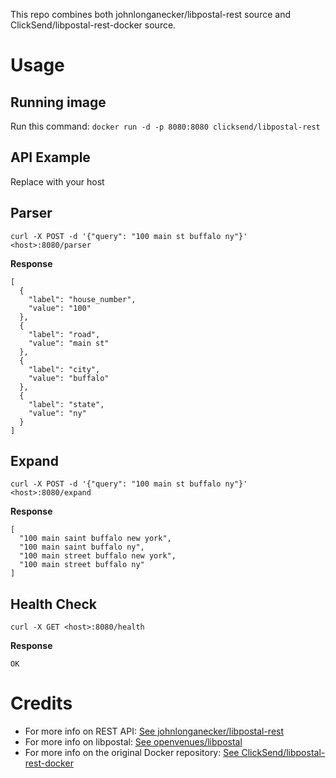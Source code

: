 This repo combines both johnlonganecker/libpostal-rest source and ClickSend/libpostal-rest-docker source.

# Usage

## Running image

Run this command: `docker run -d -p 8080:8080 clicksend/libpostal-rest`

## API Example

Replace <host> with your host

## Parser
`curl -X POST -d '{"query": "100 main st buffalo ny"}' <host>:8080/parser`

**Response**
```
[
  {
    "label": "house_number",
    "value": "100"
  },
  {
    "label": "road",
    "value": "main st"
  },
  {
    "label": "city",
    "value": "buffalo"
  },
  {
    "label": "state",
    "value": "ny"
  }
]
```

## Expand
`curl -X POST -d '{"query": "100 main st buffalo ny"}' <host>:8080/expand`

**Response**
```
[
  "100 main saint buffalo new york",
  "100 main saint buffalo ny",
  "100 main street buffalo new york",
  "100 main street buffalo ny"
]
```

## Health Check
`curl -X GET <host>:8080/health`

**Response**
```
OK
```

# Credits
- For more info on REST API: [See johnlonganecker/libpostal-rest](https://github.com/johnlonganecker/libpostal-rest)
- For more info on libpostal: [See openvenues/libpostal](https://github.com/openvenues/libpostal)
- For more info on the original Docker repository: [See ClickSend/libpostal-rest-docker](https://github.com/ClickSend/libpostal-rest-docker)

